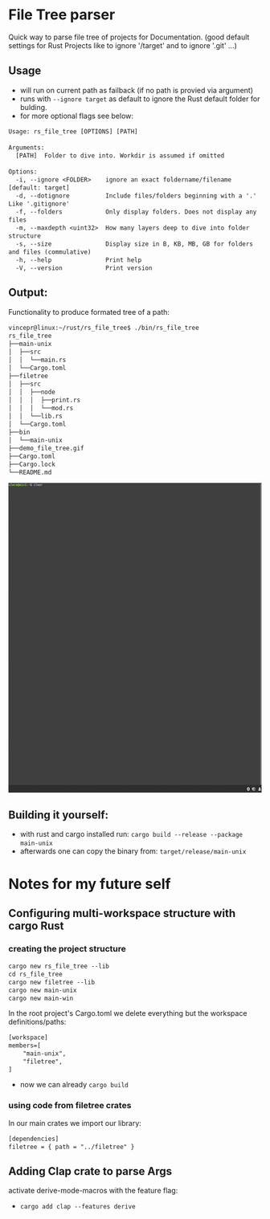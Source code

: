 # File Tree parser
Quick way to parse file tree of projects for Documentation. (good default settings for Rust Projects like to ignore '/target' and to ignore '.git' ...)

## Usage
- will run on current path as failback (if no path is provied via argument)
- runs with `--ignore target` as default to ignore the Rust default folder for bulding.
- for more optional flags see below:
```
Usage: rs_file_tree [OPTIONS] [PATH]

Arguments:
  [PATH]  Folder to dive into. Workdir is assumed if omitted

Options:
  -i, --ignore <FOLDER>    ignore an exact foldername/filename [default: target]
  -d, --dotignore          Include files/folders beginning with a '.' Like '.gitignore'
  -f, --folders            Only display folders. Does not display any files
  -m, --maxdepth <uint32>  How many layers deep to dive into folder structure
  -s, --size               Display size in B, KB, MB, GB for folders and files (commulative)
  -h, --help               Print help
  -V, --version            Print version
```

## Output:
Functionality to produce formated tree of a path:
```
vincepr@linux:~/rust/rs_file_tree$ ./bin/rs_file_tree
rs_file_tree
├──main-unix
│  ├──src
│  │  └──main.rs
│  └──Cargo.toml
├──filetree
│  ├──src
│  │  ├──node
│  │  │  ├──print.rs
│  │  │  └──mod.rs
│  │  └──lib.rs
│  └──Cargo.toml
├──bin
│  └──main-unix
├──demo_file_tree.gif
├──Cargo.toml
├──Cargo.lock
└──README.md
```
![Demo gif](./demo_file_tree.gif)

## Building it yourself:
- with rust and cargo installed run: `cargo build --release --package main-unix`
- afterwards one can copy the binary from: `target/release/main-unix`


# Notes for my future self
## Configuring multi-workspace structure with cargo Rust
### creating the project structure
```
cargo new rs_file_tree --lib
cd rs_file_tree
cargo new filetree --lib
cargo new main-unix
cargo new main-win
```
In the root project's Cargo.toml we delete everything but the workspace definitions/paths:
```
[workspace]
members=[
    "main-unix",
    "filetree",
]
```
- now we can already `cargo build`
### using code from filetree crates
In our main crates we import our library:
```
[dependencies]
filetree = { path = "../filetree" }
```

## Adding Clap crate to parse Args
activate derive-mode-macros with the feature flag:
- `cargo add clap --features derive`